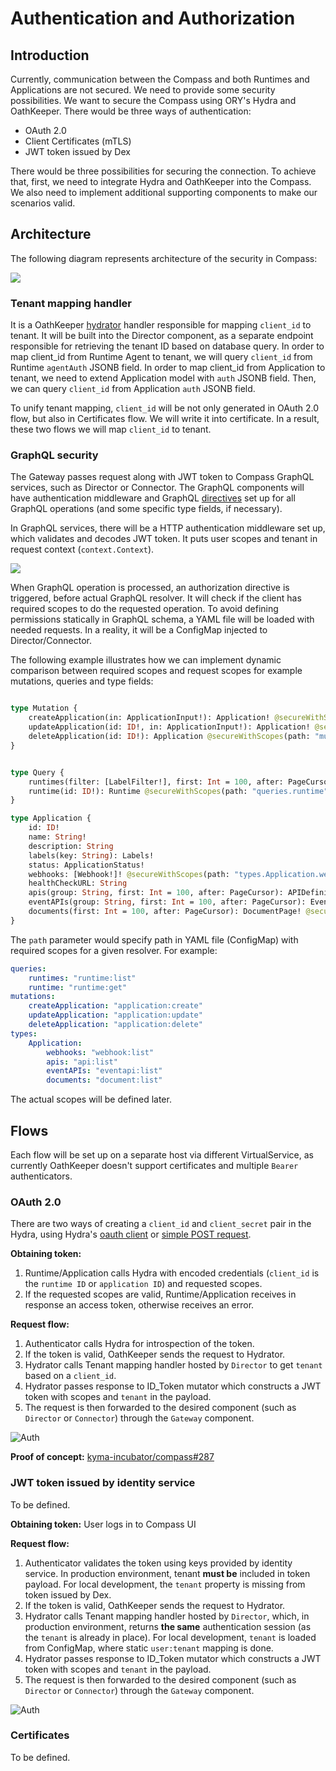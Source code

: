 # Authentication and Authorization

## Introduction
Currently, communication between the Compass and both Runtimes and Applications are not secured. We need to provide some security possibilities.
We want to secure the Compass using ORY's Hydra and OathKeeper. There would be three ways of authentication:
 - OAuth 2.0 
 - Client Certificates (mTLS)
 - JWT token issued by Dex

 There would be three possibilities for securing the connection. To achieve that, first, we need to integrate Hydra and OathKeeper into the Compass. We also need to implement additional supporting components to make our scenarios valid.

## Architecture

The following diagram represents architecture of the security in Compass:

![](./assets/security-architecture.svg)

### Tenant mapping handler

It is a OathKeeper [hydrator](https://github.com/ory/docs/blob/525608c65694539384b785355d293bc0ad00da27/docs/oathkeeper/pipeline/mutator.md#hydrator) handler responsible for mapping `client_id` to tenant. It will be built into the Director component, as a separate endpoint responsible for retrieving the tenant ID based on database query.
In order to map client_id from Runtime Agent to tenant, we will query `client_id` from Runtime `agentAuth` JSONB field.
In order to map client_id from Application to tenant, we need to extend Application model with `auth` JSONB field. Then, we can query `client_id` from Application `auth` JSONB field.

To unify tenant mapping, `client_id` will be not only generated in OAuth 2.0 flow, but also in Certificates flow. We will write it into certificate. In a result, these two flows we will map `client_id` to tenant.

### GraphQL security

The Gateway passes request along with JWT token to Compass GraphQL services, such as Director or Connector. The GraphQL components will have authentication middleware and GraphQL [directives](https://graphql.org/learn/queries/#directives) set up for all GraphQL operations (and some specific type fields, if necessary).

In GraphQL services, there will be a HTTP authentication middleware set up, which validates and decodes JWT token. It puts user scopes and tenant in request context 
(`context.Context`).

![](./assets/graphql-security.svg)

When GraphQL operation is processed, an authorization directive is triggered, before actual GraphQL resolver. It will check if the client has required scopes to do the requested operation. To avoid defining permissions statically in GraphQL schema, a YAML file will be loaded with needed requests. In a reality, it will be a ConfigMap injected to Director/Connector. 

The following example illustrates how we can implement dynamic comparison between required scopes and request scopes for example mutations, queries and type fields:

```graphql

type Mutation {
    createApplication(in: ApplicationInput!): Application! @secureWithScopes(path: "mutations.createApplication")
    updateApplication(id: ID!, in: ApplicationInput!): Application! @secureWithScopes(path: "mutations.updateApplication")
    deleteApplication(id: ID!): Application @secureWithScopes(path: "mutations.deleteApplication")
}


type Query {
    runtimes(filter: [LabelFilter!], first: Int = 100, after: PageCursor): RuntimePage! @secureWithScopes(path: "queries.runtimes")
    runtime(id: ID!): Runtime @secureWithScopes(path: "queries.runtime")
}

type Application {
    id: ID! 
    name: String!
    description: String
    labels(key: String): Labels!
    status: ApplicationStatus!
    webhooks: [Webhook!]! @secureWithScopes(path: "types.Application.webhooks")
    healthCheckURL: String
    apis(group: String, first: Int = 100, after: PageCursor): APIDefinitionPage! @secureWithScopes(path: "types.Application.apis")
    eventAPIs(group: String, first: Int = 100, after: PageCursor): EventAPIDefinitionPage! @secureWithScopes(path: "types.Application.eventAPIs")
    documents(first: Int = 100, after: PageCursor): DocumentPage! @secureWithScopes(path: "types.Application.documents")
}
```

The `path` parameter would specify path in YAML file (ConfigMap) with required scopes for a given resolver. For example:
```yaml
queries:
    runtimes: "runtime:list"
    runtime: "runtime:get"
mutations:
    createApplication: "application:create"
    updateApplication: "application:update"
    deleteApplication: "application:delete"
types:
    Application:
        webhooks: "webhook:list"
        apis: "api:list"
        eventAPIs: "eventapi:list"
        documents: "document:list"
```
The actual scopes will be defined later.

## Flows

Each flow will be set up on a separate host via different VirtualService, as currently OathKeeper doesn't support certificates and multiple `Bearer` authenticators.

### OAuth 2.0
There are two ways of creating a `client_id` and `client_secret` pair in the Hydra, using Hydra's [oauth client](https://github.com/kyma-project/kyma/blob/ab3d8878d013f8cc34c3f549dfa2f50f06502f14/docs/security/03-06-oauth2-server.md#register-an-oauth2-client) or [simple POST request](https://github.com/kyma-incubator/examples/tree/master/ory-hydra/scenarios/client-credentials#setup-an-oauth2-client).

**Obtaining token:**
1. Runtime/Application calls Hydra with encoded credentials (`client_id` is the `runtime ID` or `application ID`) and requested scopes.
2. If the requested scopes are valid, Runtime/Application receives in response an access token, otherwise receives an error.

**Request flow:**
1. Authenticator calls Hydra for introspection of the token.
1. If the token is valid, OathKeeper sends the request to Hydrator. 
1. Hydrator calls Tenant mapping handler hosted by `Director` to get `tenant` based on a `client_id`.
1. Hydrator passes response to ID_Token mutator which constructs a JWT token with scopes and `tenant` in the payload.
1. The request is then forwarded to the desired component (such as `Director` or `Connector`) through the `Gateway` component.
 
![Auth](./assets/oauth2-security-diagram.svg)

**Proof of concept:** [kyma-incubator/compass#287](https://github.com/kyma-incubator/compass/pull/287)

### JWT token issued by identity service

To be defined.

**Obtaining token:**
User logs in to Compass UI 

**Request flow:**
1. Authenticator validates the token using keys provided by identity service. In production environment, tenant **must be** included in token payload. For local development, the `tenant` property is missing from token issued by Dex.
1. If the token is valid, OathKeeper sends the request to Hydrator.
1. Hydrator calls Tenant mapping handler hosted by `Director`, which, in production environment, returns **the same** authentication session (as the `tenant` is already in place). For local development, `tenant` is loaded from ConfigMap, where static `user:tenant` mapping is done.
1. Hydrator passes response to ID_Token mutator which constructs a JWT token with scopes and `tenant` in the payload.
1. The request is then forwarded to the desired component (such as `Director` or `Connector`) through the `Gateway` component.
 
![Auth](./assets/dex-security-diagram.svg)

### Certificates

To be defined.

